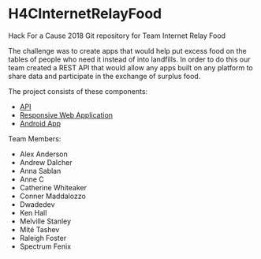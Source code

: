 # H4CInternetRelayFood
Hack For a Cause 2018 Git repository for Team Internet Relay Food

The challenge was to create apps that would help put excess food on the tables of people who need it instead of into landfills.  In order to do this our team created a REST API that would allow any apps built on any platform to share data and participate in the exchange of surplus food.

The project consists of these components:
* [API](api/node)
* [Responsive Web Application](responsive-site)
* [Android App](android)

Team Members:
* Alex Anderson
* Andrew Dalcher
* Anna Sablan
* Anne C
* Catherine Whiteaker
* Conner Maddalozzo
* Dwadedev
* Ken Hall
* Melville Stanley
* Mité Tashev
* Raleigh Foster
* Spectrum Fenix
